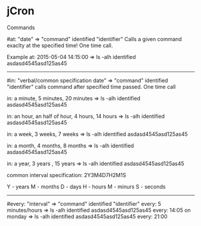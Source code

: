 # jCron

Commands

#at: "date" => "command" identified "identifier"
Calls a given command exaclty at the specified time! One time call.

 Example  at: 2015-05-04 14:15:00 => ls -alh identified asdasd4545asd125as45

------------------------------------------------------------------------------------------------
#in: "verbal/common specification date" => "command" identified "identifier" 
calls command after specified time passed. One time call

 in: a minute, 5 minutes, 20 minutes              => ls -alh  identified asdasd4545asd125as45
 
 in: an hour, an half of hour, 4 hours, 14 hours  => ls -alh  identified asdasd4545asd125as45
 
 in: a week, 3 weeks, 7 weeks                     => ls -alh  identified asdasd4545asd125as45
 
 in: a month, 4 months, 8 months                  => ls -alh  identified asdasd4545asd125as45
 
 in: a year, 3 years , 15 years                   => ls -alh  identified asdasd4545asd125as45
 
 common interval specification:  2Y3M4D7H2M1S
 
 Y - years
 M - months
 D - days
 H - hours
 M - minurs
 S - seconds
 
 ------------------------------------------------------------------------------------------------
 
#every: "interval" => "command" identified "identifier"
every: 5 minutes/hours    => ls -alh identified asdasd4545asd125as45
every: 14:05 on monday    => ls -alh identified asdasd4545asd125as45
every: 21:00
